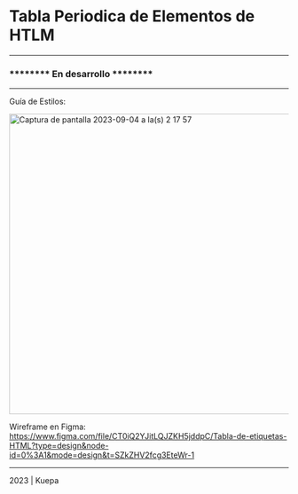 # Tabla Periodica de Elementos de HTLM
----
### ******** En desarrollo ********

---

Guía de Estilos:

<img width="542" alt="Captura de pantalla 2023-09-04 a la(s) 2 17 57" src="https://github.com/DanHT22/Tabla_Elementos_HTLM/assets/70339598/8a845fe2-b8a6-4385-ab2d-18ae0e393d6d">


Wireframe en Figma: https://www.figma.com/file/CT0iQ2YJitLQJZKH5jddpC/Tabla-de-etiquetas-HTML?type=design&node-id=0%3A1&mode=design&t=SZkZHV2fcg3EteWr-1

---
2023 | Kuepa 
